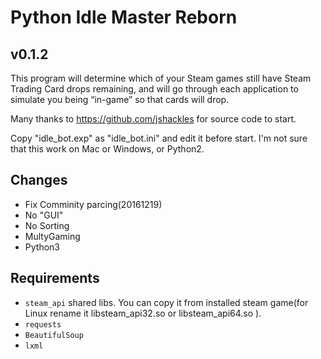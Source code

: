 Python Idle Master Reborn
===========

v0.1.2
-------

This program will determine which of your Steam games still have Steam Trading Card drops remaining, and will go through each application to simulate you being “in-game” so that cards will drop.

Many thanks to https://github.com/jshackles for source code to start.

Copy "idle_bot.exp" as "idle_bot.ini" and edit it before start.
I'm not sure that this work on Mac or Windows, or Python2.

Changes
-------
* Fix Comminity parcing(20161219)
* No "GUI"
* No Sorting
* MultyGaming
* Python3

Requirements
-------
* `steam_api` shared libs. You can copy it from installed steam game(for Linux rename it libsteam_api32.so or libsteam_api64.so ).
* `requests`
* `BeautifulSoup`
* `lxml`
